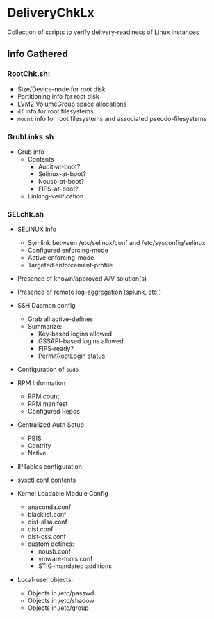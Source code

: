 # DeliveryChkLx
Collection of scripts to verify delivery-readiness of Linux instances

## Info Gathered
### RootChk.sh:
* Size/Device-node for root disk
* Partitioning info for root disk
* LVM2 VolumeGroup space allocations
* `df` info for root filesystems
* `mount` info for root filesystems and associated pseudo-filesystems

### GrubLinks.sh
* Grub info
  * Contents
    * Audit-at-boot?
    * Selinux-at-boot?
    * Nousb-at-boot?
    * FIPS-at-boot?
  * Linking-verification

### SELchk.sh
* SELINUX Info
  * Symlink between /etc/selinux/conf and /etc/sysconfig/selinux
  * Configured enforcing-mode
  * Active enforcing-mode
  * Targeted enforcement-profile

* Presence of known/approved A/V solution(s)
* Presence of remote log-aggregation (splunk, etc.)
* SSH Daemon config
  * Grab all active-defines
  * Summarize:
    * Key-based logins allowed
    * GSSAPI-based logins allowed
    * FIPS-ready?
    * PermitRootLogin status
* Configuration of `sudo`
* RPM Information
  * RPM count
  * RPM manifest
  * Configured Repos
* Centralized Auth Setup
  * PBIS
  * Centrify
  * Native
* IPTables configuration
* sysctl.conf contents
* Kernel Loadable Module Config
  * anaconda.conf
  * blacklist.conf
  * dist-alsa.conf
  * dist.conf
  * dist-oss.conf
  * custom defines:
    * nousb.conf
    * vmware-tools.conf
    * STIG-mandated additions
* Local-user objects:
  * Objects in /etc/passwd
  * Objects in /etc/shadow
  * Objects in /etc/group

